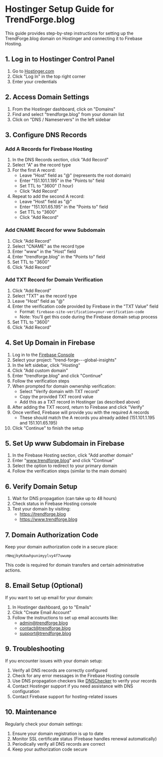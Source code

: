# Hostinger Setup Guide for TrendForge.blog

This guide provides step-by-step instructions for setting up the TrendForge.blog domain on Hostinger and connecting it to Firebase Hosting.

## 1. Log in to Hostinger Control Panel

1. Go to [Hostinger.com](https://www.hostinger.com/)
2. Click "Log In" in the top right corner
3. Enter your credentials

## 2. Access Domain Settings

1. From the Hostinger dashboard, click on "Domains"
2. Find and select "trendforge.blog" from your domain list
3. Click on "DNS / Nameservers" in the left sidebar

## 3. Configure DNS Records

### Add A Records for Firebase Hosting

1. In the DNS Records section, click "Add Record"
2. Select "A" as the record type
3. For the first A record:
   - Leave "Host" field as "@" (represents the root domain)
   - Enter "151.101.1.195" in the "Points to" field
   - Set TTL to "3600" (1 hour)
   - Click "Add Record"
4. Repeat to add the second A record:
   - Leave "Host" field as "@"
   - Enter "151.101.65.195" in the "Points to" field
   - Set TTL to "3600"
   - Click "Add Record"

### Add CNAME Record for www Subdomain

1. Click "Add Record"
2. Select "CNAME" as the record type
3. Enter "www" in the "Host" field
4. Enter "trendforge.blog" in the "Points to" field
5. Set TTL to "3600"
6. Click "Add Record"

### Add TXT Record for Domain Verification

1. Click "Add Record"
2. Select "TXT" as the record type
3. Leave "Host" field as "@"
4. Enter the verification code provided by Firebase in the "TXT Value" field
   - Format: `firebase-site-verification=your-verification-code`
   - Note: You'll get this code during the Firebase domain setup process
5. Set TTL to "3600"
6. Click "Add Record"

## 4. Set Up Domain in Firebase

1. Log in to the [Firebase Console](https://console.firebase.google.com/)
2. Select your project: "trend-forge---global-insights"
3. In the left sidebar, click "Hosting"
4. Click "Add custom domain"
5. Enter "trendforge.blog" and click "Continue"
6. Follow the verification steps
7. When prompted for domain ownership verification:
   - Select "Verify domain with TXT record"
   - Copy the provided TXT record value
   - Add this as a TXT record in Hostinger (as described above)
8. After adding the TXT record, return to Firebase and click "Verify"
9. Once verified, Firebase will provide you with the required A records
   - These should match the A records you already added (151.101.1.195 and 151.101.65.195)
10. Click "Continue" to finish the setup

## 5. Set Up www Subdomain in Firebase

1. In the Firebase Hosting section, click "Add another domain"
2. Enter "www.trendforge.blog" and click "Continue"
3. Select the option to redirect to your primary domain
4. Follow the verification steps (similar to the main domain)

## 6. Verify Domain Setup

1. Wait for DNS propagation (can take up to 48 hours)
2. Check status in Firebase Hosting console
3. Test your domain by visiting:
   - https://trendforge.blog
   - https://www.trendforge.blog

## 7. Domain Authorization Code

Keep your domain authorization code in a secure place:
```
rNmqjkyKduwhpunimyylvy4f7uwump
```

This code is required for domain transfers and certain administrative actions.

## 8. Email Setup (Optional)

If you want to set up email for your domain:

1. In Hostinger dashboard, go to "Emails"
2. Click "Create Email Account"
3. Follow the instructions to set up email accounts like:
   - admin@trendforge.blog
   - contact@trendforge.blog
   - support@trendforge.blog

## 9. Troubleshooting

If you encounter issues with your domain setup:

1. Verify all DNS records are correctly configured
2. Check for any error messages in the Firebase Hosting console
3. Use DNS propagation checkers like [DNSChecker](https://dnschecker.org/) to verify your records
4. Contact Hostinger support if you need assistance with DNS configuration
5. Contact Firebase support for hosting-related issues

## 10. Maintenance

Regularly check your domain settings:

1. Ensure your domain registration is up to date
2. Monitor SSL certificate status (Firebase handles renewal automatically)
3. Periodically verify all DNS records are correct
4. Keep your authorization code secure
